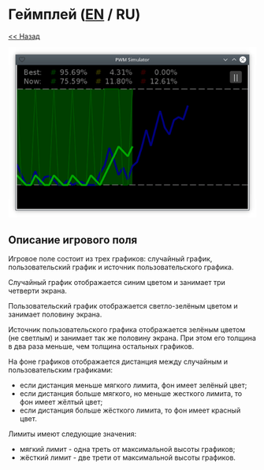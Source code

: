 # Геймплей ([EN](gameplay.md) / RU)

[<< Назад](README_ru.md)

![](screenshot.png)

## Описание игрового поля

Игровое поле состоит из трех графиков: случайный график, пользовательский график и источник пользовательского графика.

Случайный график отображается синим цветом и занимает три четверти экрана.

Пользовательский график отображается светло-зелёным цветом и занимает половину экрана.

Источник пользовательского графика отображается зелёным цветом (не светлым) и занимает так же половину экрана. При этом его толщина в два раза меньше, чем толщина остальных графиков.

На фоне графиков отображается дистанция между случайным и пользовательским графиками:

- если дистанция меньше мягкого лимита, фон имеет зелёный цвет;
- если дистанция больше мягкого, но меньше жесткого лимита, то фон имеет жёлтый цвет;
- если дистанция больше жёсткого лимита, то фон имеет красный цвет.

Лимиты имеют следующие значения:

- мягкий лимит - одна треть от максимальной высоты графиков;
- жёсткий лимит - две трети от максимальной высоты графиков.
